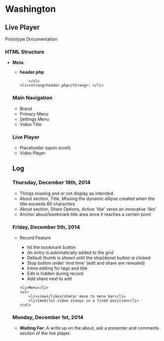 <h1>Washington</h1>

<h2>Live Player</h2>
<span>Prototype Documentation</span>

<h3>HTML Structure</h3>
<ul>
	<li><strong>Meta</strong>: </li>
		<ul>
			<li><strong>header.php</strong></li>

		</ul>
	<li><strong>header.php</strong>: </li>
</ul>

<h3>Main Navigation</h3>
<ul>
	<li>Brand</li>
	<li>Primary Menu</li>
	<li>Settings Menu</li>
	<li>Video Title</li>
</ul>

<h3>Live Player</h3>
<ul>
	<li>Placeholder (upon scroll)</li>
	<li>Video Player</li>
</ul>









<h2>Log</h2>

<h3>Thursday, December 18th, 2014</h3>
<ul>
	<li>Things missing and or not display as intended.</li>
	<li>About section, Title, Missing the dynamic ellipse created when the title exceeds 80 characters</li>
	<li>About section, Share Options, Active 'like' verse an innovative ‘like'</li>
	<li>Anchor about/bookmark title area once it reaches a certain point</li>
</ul>

<h3>Friday, December 5th, 2014</h3>
<ul>
	<li>Record Feature</li>
	<ul>
		<li>hit the bookmark button</li>
		<li>An entry is automatically added to the grid</li>
		<li>Default thumb is shown until the stop(done) button is clicked</li>
		<li>Stop button under 'end time' (edit and share are revealed)</li>
		<li>Inline editing for tags and title</li>
		<li>Edit is hidden during record</li>
		<li>Add share next to edit</li>
	</ul>

	<li>Menu</li>
	<ul>
		<li>views/likes/share/ move to menu bar</li>
		<li>[mobile] video always in a fixed position</li>
	</ul>
</ul>

<h3>Monday, December 1st, 2014</h3>
<ul>
	<li><strong>Waiting For</strong>: A write up on the about, ask a presenter and comments section of the live player.</li> 
</ul>




